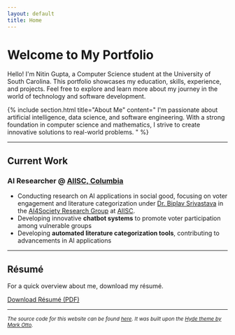 ```yaml
---
layout: default
title: Home
---
```


# Welcome to My Portfolio

Hello! I'm Nitin Gupta, a Computer Science student at the University of South Carolina. This portfolio showcases my education, skills, experience, and projects. Feel free to explore and learn more about my journey in the world of technology and software development.

{% include section.html title="About Me" content="
I'm passionate about artificial intelligence, data science, and software engineering. With a strong foundation in computer science and mathematics, I strive to create innovative solutions to real-world problems.
" %}

---

## Current Work 
### AI Researcher @ [AIISC, Columbia](https://aiisc.ai/)
 - Conducting research on AI applications in social good, focusing on voter engagement and literature categorization under [Dr. Biplav Srivastava](https://sites.google.com/site/biplavsrivastava) in the [AI4Society Research Group](https://ai4society.github.io/) at [AIISC](https://aiisc.ai/).
 - Developing innovative <b>chatbot systems</b> to promote voter participation among vulnerable groups
 - Developing <b>automated literature categorization tools</b>, contributing to advancements in AI applications

---

## Résumé

For a quick overview about me, download my résumé. 

<a href="https://g-nitin.github.io/portfolio/assets/Nitin_Gupta_Résumé.pdf" class="resume-download-btn">Download Résumé (PDF)</a>

---
<footer>
    <p><small><i>The source code for this website can be found 
        <a href="https://github.com/g-nitin/portfolio" target="_blank">here</a>. It was built upon the 
        <a href="https://github.com/poole/hyde" target="_blank">Hyde theme by Mark Otto</a>. 
    </i></small></p>
</footer>
